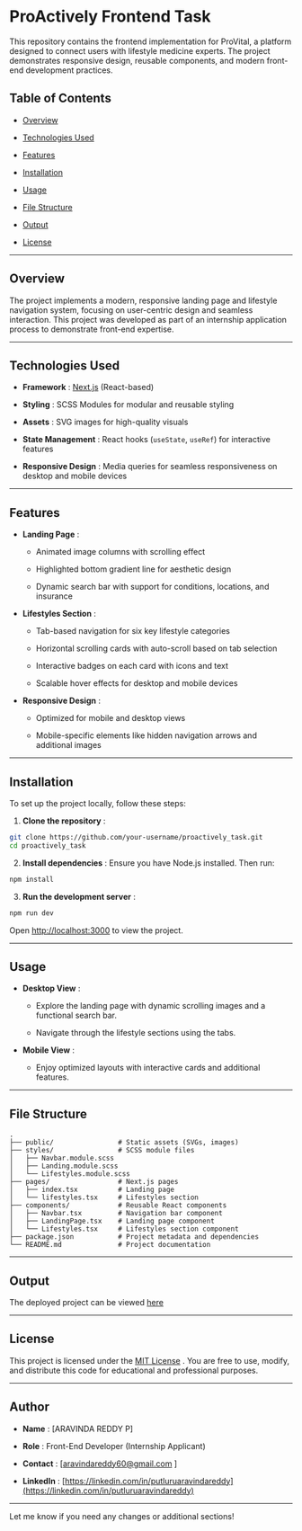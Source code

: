 
# ProActively Frontend Task 

This repository contains the frontend implementation for ProVital, a platform designed to connect users with lifestyle medicine experts. The project demonstrates responsive design, reusable components, and modern front-end development practices.

## Table of Contents 
 
- [Overview](#overview)
 
- [Technologies Used](#technologies-used)
 
- [Features](#features)
 
- [Installation](#installation)
 
- [Usage](#usage)
 
- [File Structure](#file-structure)
 
- [Output](#output)
 
- [License](#license)


---


## Overview 

The project implements a modern, responsive landing page and lifestyle navigation system, focusing on user-centric design and seamless interaction. This project was developed as part of an internship application process to demonstrate front-end expertise.


---


## Technologies Used 
 
- **Framework** : [Next.js](https://nextjs.org/)  (React-based)
 
- **Styling** : SCSS Modules for modular and reusable styling
 
- **Assets** : SVG images for high-quality visuals
 
- **State Management** : React hooks (`useState`, `useRef`) for interactive features
 
- **Responsive Design** : Media queries for seamless responsiveness on desktop and mobile devices


---


## Features 
 
- **Landing Page** :
  - Animated image columns with scrolling effect

  - Highlighted bottom gradient line for aesthetic design

  - Dynamic search bar with support for conditions, locations, and insurance
 
- **Lifestyles Section** :
  - Tab-based navigation for six key lifestyle categories

  - Horizontal scrolling cards with auto-scroll based on tab selection

  - Interactive badges on each card with icons and text

  - Scalable hover effects for desktop and mobile devices
 
- **Responsive Design** :
  - Optimized for mobile and desktop views

  - Mobile-specific elements like hidden navigation arrows and additional images


---


## Installation 

To set up the project locally, follow these steps:
 
1. **Clone the repository** :

```bash
git clone https://github.com/your-username/proactively_task.git
cd proactively_task
```
 
2. **Install dependencies** :
Ensure you have Node.js installed. Then run:

```bash
npm install
```
 
3. **Run the development server** :

```bash
npm run dev
```
Open [http://localhost:3000]()  to view the project.


---


## Usage 
 
- **Desktop View** :
  - Explore the landing page with dynamic scrolling images and a functional search bar.

  - Navigate through the lifestyle sections using the tabs.
 
- **Mobile View** :
  - Enjoy optimized layouts with interactive cards and additional features.


---


## File Structure 


```plaintext
.
├── public/                # Static assets (SVGs, images)
├── styles/                # SCSS module files
│   ├── Navbar.module.scss
│   ├── Landing.module.scss
│   └── Lifestyles.module.scss
├── pages/                 # Next.js pages
│   ├── index.tsx          # Landing page
│   └── lifestyles.tsx     # Lifestyles section
├── components/            # Reusable React components
│   ├── Navbar.tsx         # Navigation bar component
│   ├── LandingPage.tsx    # Landing page component
│   └── Lifestyles.tsx     # Lifestyles section component
├── package.json           # Project metadata and dependencies
└── README.md              # Project documentation
```


---


## Output

The deployed project can be viewed [here]()

---


## License 
This project is licensed under the [MIT License]() . You are free to use, modify, and distribute this code for educational and professional purposes.

---


## Author 
 
- **Name** : [ARAVINDA REDDY P]
 
- **Role** : Front-End Developer (Internship Applicant)
 
- **Contact** : [[aravindareddy60@gmail.com](aravindareddy60@gmail.com) ]
 
- **LinkedIn** : [https://linkedin.com/in/putluruaravindareddy](https://linkedin.com/in/putluruaravindareddy)


---


Let me know if you need any changes or additional sections!
